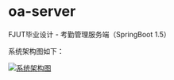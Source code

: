 # oa-server

FJUT毕业设计 - 考勤管理服务端（SpringBoot 1.5）

系统架构图如下：

[![系统架构图](http://assets.processon.com/chart_image/5c138969e4b06db7dfdd4a3e.png)](http://assets.processon.com/chart_image/5c138969e4b06db7dfdd4a3e.png)
